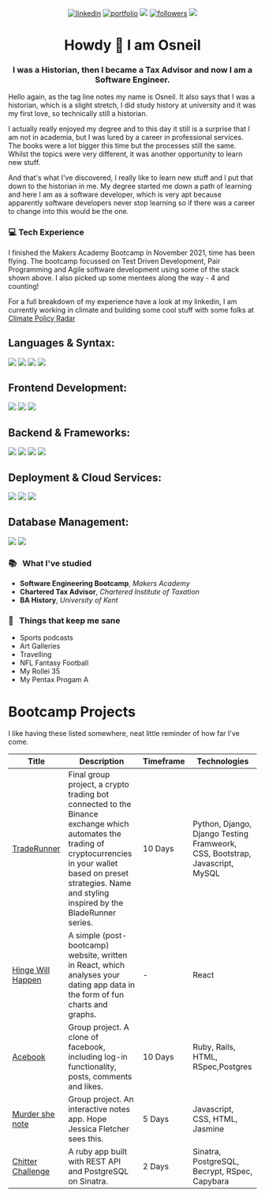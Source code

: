 <div align="center">
 <a href="https://www.linkedin.com/in/osneil-drakes-cta-07909068/">
    <img alt="linkedin" title="My LinkedIn Page" src="https://img.shields.io/badge/LinkedIn-0077B5?style=for-the-badge&logo=linkedin&logoColor=white"></a>
     <a href="https://www.osneil.dev">
    <img alt="portfolio" title="My Portfolio" src="https://img.shields.io/badge/Website-3b5998?style=for-the-badge&logo=google-chrome&logoColor=white"></a>
 <a href="mailto:osneil-drakes@hotmail.com">
  <img src="https://img.shields.io/badge/Email-%23D14836?style=for-the-badge&logo=gmail&logoColor=white"/></a>
   <a href="https://github.com/Odrakes1992">
    <img alt="followers" title="Follow me on Github" src="https://img.shields.io/github/followers/jasonrowsell?color=236ad3&labelColor=1155ba&style=for-the-badge&logo=github&label=Follow"/></a>
     <a href="https://www.codewars.com/users/Odrixi">
    <img src="https://img.shields.io/badge/CodeWars-%23AD2C27?style=for-the-badge&logo=codewars&logoColor=white"/></a>
 </div>
 

<h1 align="center"> Howdy 👋 I am Osneil </h1>

<h3 align="center"> I was a Historian, then I became a Tax Advisor and now I am a Software Engineer. </h3>

Hello again, as the tag line notes my name is Osneil. It also says that I was a historian, which is a slight stretch, I did study history at university and it was my first love, so technically still a historian.

I actually really enjoyed my degree and to this day it still is a surprise that I am not in academia, but I was lured by a career in professional services. The books were a lot bigger this time but the processes still the same. Whilst the topics were very different, it was another opportunity to learn new stuff. 

And that's what I've discovered, I really like to learn new stuff and I put that down to the historian in me. My degree started me down a path of learning and here I am as a software developer, which is very apt because apparently software developers never stop learning so if there was a career to change into this would be the one.

### 💻 Tech Experience

I finished the Makers Academy Bootcamp in November 2021, time has been flying. The bootcamp focussed on Test Driven Development, Pair Programming and Agile software development using some of the stack shown above. I also picked up some mentees along the way - 4 and counting!

For a full breakdown of my experience have a look at my linkedin, I am currently working in climate and building some cool stuff with some folks at <a href="https://www.climatepolicyradar.org/what-we-do" target="_blank"> Climate Policy Radar </a>

<h2>Languages & Syntax:</h2>
<div>
  <img src="https://img.shields.io/badge/JAVASCRIPT-F7DF1E?style=for-the-badge&logo=javascript&logoColor=black">
  <img src="https://img.shields.io/badge/TYPESCRIPT-3178C6?style=for-the-badge&logo=typescript&logoColor=white">
  <img src="https://img.shields.io/badge/PYTHON-3776AB?style=for-the-badge&logo=python&logoColor=white">
  <img src="https://img.shields.io/badge/RUBY-CC342D?style=for-the-badge&logo=ruby&logoColor=white">
</div>

<h2>Frontend Development:</h2>
<div>
  <img src="https://img.shields.io/badge/HTML5-E34F26?style=for-the-badge&logo=html5&logoColor=white">
  <img src="https://img.shields.io/badge/CSS3-1572B6?style=for-the-badge&logo=css3&logoColor=white">
  <img src="https://img.shields.io/badge/REACT-20232A?style=for-the-badge&logo=react&logoColor=61DAFB">
</div>

<h2>Backend & Frameworks:</h2>
<div>
  <img src="https://img.shields.io/badge/NODE.JS-339933?style=for-the-badge&logo=nodedotjs&logoColor=white">
  <img src="https://img.shields.io/badge/DJANGO-092E20?style=for-the-badge&logo=django&logoColor=white">
  <img src="https://img.shields.io/badge/FLASK-000000?style=for-the-badge&logo=flask&logoColor=white">
  <img src="https://img.shields.io/badge/SWAGGER-85EA2D?style=for-the-badge&logo=swagger&logoColor=black">
</div>

<h2>Deployment & Cloud Services:</h2>
<div>
  <img src="https://img.shields.io/badge/AWS-232F3E?style=for-the-badge&logo=amazon-aws&logoColor=white">
  <img src="https://img.shields.io/badge/GCP-4285F4?style=for-the-badge&logo=google-cloud&logoColor=white">
  <img src="https://img.shields.io/badge/DOCKER-2496ED?style=for-the-badge&logo=docker&logoColor=white">
</div>

<h2>Database Management:</h2>
<div>
  <img src="https://img.shields.io/badge/POSTGRESQL-316192?style=for-the-badge&logo=postgresql&logoColor=white">
  <img src="https://img.shields.io/badge/MONGODB-47A248?style=for-the-badge&logo=mongodb&logoColor=white">
</div>

### 📚 &nbsp; What I've studied

 * <strong>Software Engineering Bootcamp</strong>, <em>Makers Academy</em>
 * <strong>Chartered Tax Advisor</strong>, <em>Chartered Institute of Taxation</em>
 * <strong>BA History</strong>, <em>University of Kent</em>

###   🌴 &nbsp; Things that keep me sane
* Sports podcasts
* Art Galleries
* Travelling
* NFL Fantasy Football
* My Rollei 35
* My Pentax Progam A


# Bootcamp Projects

I like having these listed somewhere, neat little reminder of how far I've come.

| Title    | Description |Timeframe| Technologies|
| -------- | --------|--------| -------- |
| [TradeRunner][1]|Final group project, a crypto trading bot connected to the Binance exchange which automates the trading of cryptocurrencies in your wallet based on preset strategies. Name and styling inspired by the BladeRunner series.|10 Days|Python, Django, Django Testing Framweork, CSS, Bootstrap, Javascript, MySQL|
| [Hinge Will Happen][2]|A simple (post-bootcamp) website, written in React, which analyses your dating app data in the form of fun charts and graphs. |-|React|
| [Acebook][3]|Group project. A clone of facebook, including log-in functionality, posts, comments and likes. |10 Days|Ruby, Rails, HTML, RSpec,Postgres|
| [Murder she note][4]|Group project. An interactive notes app. Hope Jessica Fletcher sees this.|5 Days|Javascript, CSS, HTML, Jasmine|
| [Chitter Challenge][5]| A ruby app built with REST API and PostgreSQL on Sinatra.|2 Days| Sinatra, PostgreSQL, Becrypt, RSpec, Capybara|

[1]:https://github.com/Odrakes1992/CRYP-3PO
[2]:https://hinge-will-happen.vercel.app
[3]:https://github.com/KeldraSJ/acebook-runtime-terror
[4]:https://github.com/Jessocxz98/Murder-she-note
[5]:https://github.com/Odrakes1992/chitter-challenge

